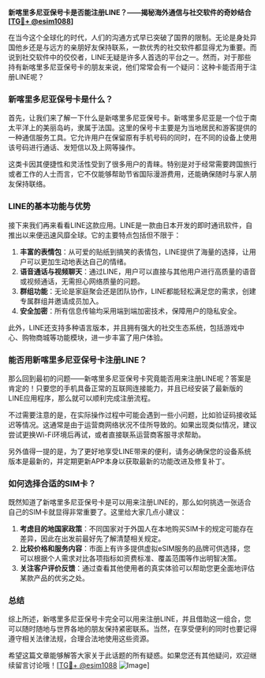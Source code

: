 **新喀里多尼亚保号卡是否能注册LINE？——揭秘海外通信与社交软件的奇妙结合[[TG💪+ @esim1088](https://t.me/s/esim1088)]**

在当今这个全球化的时代，人们的沟通方式早已突破了国界的限制。无论是身处异国他乡还是与远方的亲朋好友保持联系，一款优秀的社交软件都显得尤为重要。而说到社交软件中的佼佼者，LINE无疑是许多人首选的平台之一。然而，对于那些持有新喀里多尼亚保号卡的朋友来说，他们常常会有一个疑问：这种卡能否用于注册LINE呢？

### 新喀里多尼亚保号卡是什么？

首先，让我们来了解一下什么是新喀里多尼亚保号卡。新喀里多尼亚是一个位于南太平洋上的美丽岛屿，隶属于法国。这里的保号卡主要是为当地居民和游客提供的一种通信服务工具。它允许用户在保留原有手机号码的同时，在不同的设备上使用该号码进行通话、发短信以及上网等操作。

这类卡因其便捷性和灵活性受到了很多用户的青睐。特别是对于经常需要跨国旅行或者工作的人士而言，它不仅能够帮助节省国际漫游费用，还能确保随时与家人朋友保持联络。

### LINE的基本功能与优势

接下来我们再来看看LINE这款应用。LINE是一款由日本开发的即时通讯软件，自推出以来便迅速风靡全球。它的主要特点包括但不限于：

1. **丰富的表情包**：从可爱的贴纸到搞笑的表情包，LINE提供了海量的选择，让用户可以更加生动地表达自己的情绪。
2. **语音通话与视频聊天**：通过LINE，用户可以直接与其他用户进行高质量的语音或视频通话，无需担心网络质量的问题。
3. **群组功能**：无论是家庭聚会还是团队协作，LINE都能轻松满足您的需求，创建专属群组并邀请成员加入。
4. **安全加密**：所有信息传输均采用端到端加密技术，保障用户的隐私安全。

此外，LINE还支持多种语言版本，并且拥有强大的社交生态系统，包括游戏中心、购物商城等功能模块，进一步丰富了用户体验。

### 能否用新喀里多尼亚保号卡注册LINE？

那么回到最初的问题——新喀里多尼亚保号卡究竟能否用来注册LINE呢？答案是肯定的！只要您的手机具备正常的互联网连接能力，并且已经安装了最新版的LINE应用程序，那么就可以顺利完成注册流程。

不过需要注意的是，在实际操作过程中可能会遇到一些小问题，比如验证码接收延迟等情况。这通常是由于运营商网络状况不佳所导致的。如果出现类似情况，建议尝试更换Wi-Fi环境后再试，或者直接联系运营商客服寻求帮助。

另外值得一提的是，为了更好地享受LINE带来的便利，请务必确保您的设备系统版本是最新的，并定期更新APP本身以获取最新的功能改进及修复补丁。

### 如何选择合适的SIM卡？

既然知道了新喀里多尼亚保号卡是可以用来注册LINE的，那么如何挑选一张适合自己的SIM卡就显得非常重要了。这里给大家几点小建议：

1. **考虑目的地国家政策**：不同国家对于外国人在本地购买SIM卡的规定可能存在差异，因此在出发前最好先了解清楚相关规定。
2. **比较价格和服务内容**：市面上有许多提供虚拟eSIM服务的品牌可供选择，您可以根据个人需求对比各项指标如资费标准、覆盖范围等作出明智决策。
3. **关注客户评价反馈**：通过查看其他使用者的真实体验可以帮助您更全面地评估某款产品的优劣之处。

### 总结

综上所述，新喀里多尼亚保号卡完全可以用来注册LINE，并且借助这一组合，您可以随时随地与世界各地的朋友保持紧密联系。当然，在享受便利的同时也要记得遵守相关法律法规，合理合法地使用这些资源。

希望这篇文章能够解答大家关于此话题的所有疑惑。如果您还有其他疑问，欢迎继续留言讨论哦！[[TG💪+ @esim1088](https://t.me/s/esim1088) ![Image](https://i.postimg.cc/4NQfJmqS/Snipaste-2025-05-13-00-14-12.png)]